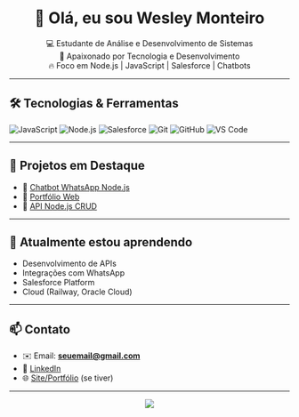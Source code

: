 <h1 align="center">👋 Olá, eu sou Wesley Monteiro</h1>

<p align="center">
  💻 Estudante de Análise e Desenvolvimento de Sistemas <br>
  🚀 Apaixonado por Tecnologia e Desenvolvimento <br>
  🔥 Foco em Node.js | JavaScript | Salesforce | Chatbots <br>
</p>

---

## 🛠️ Tecnologias & Ferramentas
![JavaScript](https://img.shields.io/badge/-JavaScript-05122A?style=flat&logo=javascript)
![Node.js](https://img.shields.io/badge/-Node.js-05122A?style=flat&logo=node.js)
![Salesforce](https://img.shields.io/badge/-Salesforce-05122A?style=flat&logo=salesforce)
![Git](https://img.shields.io/badge/-Git-05122A?style=flat&logo=git)
![GitHub](https://img.shields.io/badge/-GitHub-05122A?style=flat&logo=github)
![VS Code](https://img.shields.io/badge/-VSCode-05122A?style=flat&logo=visual-studio-code)

---

## 🚀 Projetos em Destaque
- 🔗 [Chatbot WhatsApp Node.js](https://github.com/seuusuario/chatbot-whatsapp)
- 🔗 [Portfólio Web](https://github.com/seuusuario/portfolio)
- 🔗 [API Node.js CRUD](https://github.com/seuusuario/api-node-crud)

---

## 🌱 Atualmente estou aprendendo
- Desenvolvimento de APIs
- Integrações com WhatsApp
- Salesforce Platform
- Cloud (Railway, Oracle Cloud)

---

## 📫 Contato
- ✉️ Email: **seuemail@gmail.com**
- 💼 [LinkedIn](https://www.linkedin.com/in/seuusuario)
- 🌐 [Site/Portfólio](https://seusite.com.br) (se tiver)

---

<p align="center">
  <img src="https://github-readme-stats.vercel.app/api?username=seuusuario&show_icons=true&theme=dracula" />
</p>
